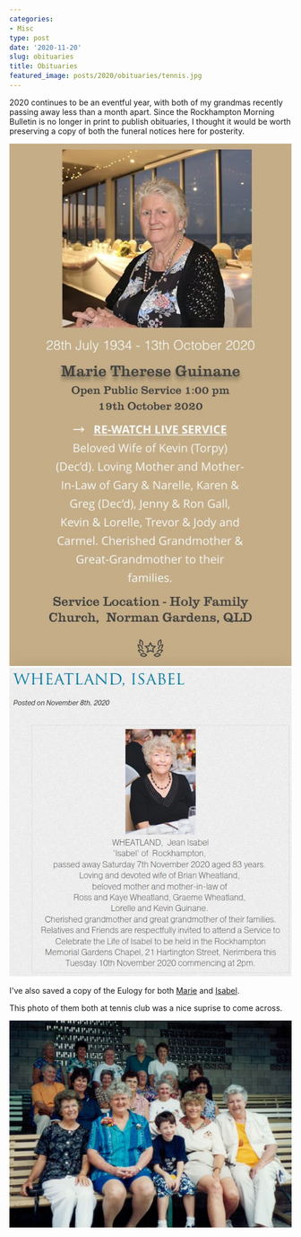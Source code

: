 ```yaml
---
categories:
- Misc
type: post
date: '2020-11-20'
slug: obituaries
title: Obituaries
featured_image: posts/2020/obituaries/tennis.jpg
---
```


2020 continues to be an eventful year, with both of my grandmas recently passing away less than a month apart. Since the Rockhampton Morning Bulletin is no longer in print to publish obituaries, I thought it would be worth preserving a copy of both the funeral notices here for posterity. 

![""](marie-guinane.jpg)
![""](isabel-wheatland.jpg)

I've also saved a copy of the Eulogy for both [Marie](/pages/eulogy-marie-guinane/) and [Isabel](/pages/eulogy-isabel-wheatland/).

This photo of them both at tennis club was a nice suprise to come across.

![""](tennis.jpg)

